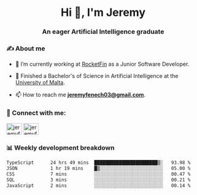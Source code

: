<h1 align="center">Hi 👋, I'm Jeremy</h1>
<h3 align="center">An eager Artificial Intelligence graduate</h3>

<h3 align="left">✍ About me</h3>

- 🔭 I’m currently working at [RocketFin](https://rocketfin.co) as a Junior Software Developer.

- 🌱 Finished a Bachelor's of Science in Artificial Intelligence at the [University of Malta](https://www.linkedin.com/school/university-of-malta/).

- 📫 How to reach me **jeremyfenech03@gmail.com**.

<h3 align="left">🔗 Connect with me:</h3>
<p align="left">
<a href="https://linkedin.com/in/jeremyfenech" target="blank"><img align="center" src="https://raw.githubusercontent.com/rahuldkjain/github-profile-readme-generator/master/src/images/icons/Social/linked-in-alt.svg" alt="jeremyfenech" height="30" width="40" /></a>
<a href="https://www.leetcode.com/jeremyfen" target="blank"><img align="center" src="https://raw.githubusercontent.com/rahuldkjain/github-profile-readme-generator/master/src/images/icons/Social/leet-code.svg" alt="jeremyfen" height="30" width="40" /></a>
</p>


<h3 align="left">📊 Weekly development breakdown</h3>

<!--START_SECTION:waka-->

```txt
TypeScript      24 hrs 49 mins  ███████████████████████▒░   93.98 %
JSON            1 hr 19 mins    █▒░░░░░░░░░░░░░░░░░░░░░░░   05.00 %
CSS             7 mins          ░░░░░░░░░░░░░░░░░░░░░░░░░   00.47 %
SQL             3 mins          ░░░░░░░░░░░░░░░░░░░░░░░░░   00.21 %
JavaScript      2 mins          ░░░░░░░░░░░░░░░░░░░░░░░░░   00.14 %
```

<!--END_SECTION:waka-->
